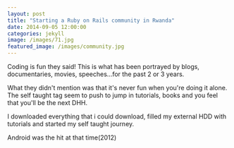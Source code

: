 ```yaml
---
layout: post
title: "Starting a Ruby on Rails community in Rwanda"
date: 2014-09-05 12:00:00
categories: jekyll
image: /images/71.jpg
featured_image: /images/community.jpg
---
```


Coding is fun they said!
This is what has been portrayed by blogs, documentaries, movies, speeches...for the past 2 or 3 years.

What they didn't mention was that it's never fun when you're doing it alone. The self taught tag seem to push to jump in tutorials, books and you feel that you'll be the next DHH. 

I downloaded everything that i could download, filled my external HDD with tutorials and started my self taught journey. 

Android was the hit at that time(2012)
